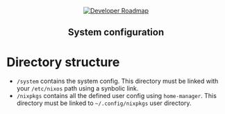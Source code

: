 <p align="center">
  <a href="http://github.com/kamranahmedse/developer-roadmap">
    <img src="https://upload.wikimedia.org/wikipedia/commons/thumb/c/c4/NixOS_logo.svg/640px-NixOS_logo.svg.png" alt="Developer Roadmap" weight="96">
  </a>
  <h2 align="center">System configuration</h2>
</p>

# Directory structure

- `/system` contains the system config. This directory must be linked with your `/etc/nixos` path using a synbolic link.
- `/nixpkgs` contains all the defined user config using `home-manager`. This directory must be linked to `~/.config/nixpkgs` user directory.
